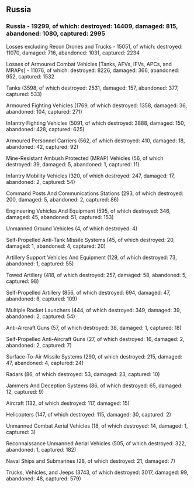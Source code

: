 
 
 ## Russia
 
 ### Russia - 19299, of which: destroyed: 14409, damaged: 815, abandoned: 1080, captured: 2995

 Losses excluding Recon Drones and Trucks - 15051, of which: destroyed: 11070, damaged: 716, abandoned: 1031, captured: 2234

 Losses of Armoured Combat Vehicles [Tanks, AFVs, IFVs, APCs, and MRAPs] - 11076, of which: destroyed: 8226, damaged: 366, abandoned: 952, captured: 1532

 

 

 Tanks (3598, of which destroyed: 2531, damaged: 157, abandoned: 377, captured: 533)

 Armoured Fighting Vehicles (1769, of which destroyed: 1358, damaged: 36, abandoned: 104, captured: 271)

 Infantry Fighting Vehicles (5091, of which destroyed: 3888, damaged: 150, abandoned: 428, captured: 625)

 Armoured Personnel Carriers (562, of which destroyed: 410, damaged: 18, abandoned: 42, captured: 92)

 Mine-Resistant Ambush Protected (MRAP) Vehicles (56, of which destroyed: 39, damaged: 5, abandoned: 1, captured: 11)

 Infantry Mobility Vehicles (320, of which destroyed: 247, damaged: 17, abandoned: 2, captured: 54)

 Command Posts And Communications Stations (293, of which destroyed: 200, damaged: 5, abandoned: 2, captured: 86)

 Engineering Vehicles And Equipment (595, of which destroyed: 346, damaged: 45, abandoned: 51, captured: 153)

 Unmanned Ground Vehicles (4, of which destroyed: 4)

 Self-Propelled Anti-Tank Missile Systems (45, of which destroyed: 20, damaged: 1, abandoned: 4, captured: 20)

 Artillery Support Vehicles And Equipment (129, of which destroyed: 73, abandoned: 1, captured: 55)

 Towed Artillery (418, of which destroyed: 257, damaged: 58, abandoned: 5, captured: 98)

 Self-Propelled Artillery (856, of which destroyed: 694, damaged: 47, abandoned: 6, captured: 109)

 Multiple Rocket Launchers (444, of which destroyed: 349, damaged: 39, abandoned: 2, captured: 54)

 Anti-Aircraft Guns (57, of which destroyed: 38, damaged: 1, captured: 18)

 Self-Propelled Anti-Aircraft Guns (27, of which destroyed: 16, damaged: 2, abandoned: 2, captured: 7)

 Surface-To-Air Missile Systems (290, of which destroyed: 215, damaged: 47, abandoned: 4, captured: 24)

 Radars (86, of which destroyed: 53, damaged: 23, captured: 10)

 Jammers And Deception Systems (86, of which destroyed: 65, damaged: 12, captured: 9)

 Aircraft (132, of which destroyed: 117, damaged: 15)

 Helicopters (147, of which destroyed: 115, damaged: 30, captured: 2)

 Unmanned Combat Aerial Vehicles (18, of which destroyed: 14, damaged: 1, captured: 3)

 Reconnaissance Unmanned Aerial Vehicles (505, of which destroyed: 322, abandoned: 1, captured: 182)

 Naval Ships and Submarines (28, of which destroyed: 21, damaged: 7)

 Trucks, Vehicles, and Jeeps (3743, of which destroyed: 3017, damaged: 99, abandoned: 48, captured: 579)

